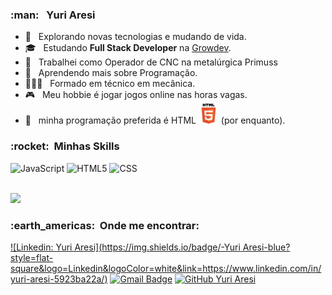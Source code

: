<h3> :man: &nbsp; Yuri Aresi </h3>

- 🤔 &nbsp; Explorando novas tecnologias e mudando de vida.
- 🎓 &nbsp; Estudando **Full Stack Developer** na <a href="https://www.growdev.com.br/">Growdev</a>.
- 💼 &nbsp; Trabalhei como Operador de CNC na metalúrgica Primuss
- 🌱 &nbsp; Aprendendo mais sobre Programação.
- 👨🏻‍🎓 &nbsp; Formado em técnico em mecânica.
- 🎮 &nbsp; Meu hobbie é jogar jogos online nas horas vagas.
- 🤖 &nbsp; minha programação preferida é HTML <code><img height="32" src="https://raw.githubusercontent.com/github/explore/80688e429a7d4ef2fca1e82350fe8e3517d3494d/topics/html/html.png" alt="HTML5"/></code> (por enquanto).


<h3> :rocket: &nbsp;Minhas Skills </h3>

  ![JavaScript](https://img.shields.io/badge/-JavaScript-333333?style=flat&logo=javascript)
  ![HTML5](https://img.shields.io/badge/-HTML5-333333?style=flat&logo=HTML5)
  ![CSS](https://img.shields.io/badge/-CSS-333333?style=flat&logo=CSS3&logoColor=1572B6)

<br/>

<a href="https://github.com/yuriaresi">
  <img height="180em" src="https://github-readme-stats.vercel.app/api?username=yuriaresi&theme=dracula&show_icons=true" />
</a>

<br/>

<h3> :earth_americas: &nbsp;Onde me encontrar: </h3> 

[![Linkedin: Yuri Aresi](https://img.shields.io/badge/-Yuri Aresi-blue?style=flat-square&logo=Linkedin&logoColor=white&link=https://www.linkedin.com/in/yuri-aresi-5923ba22a/)](https://www.linkedin.com/in/yuri-aresi-5923ba22a/)
[![Gmail Badge](https://img.shields.io/badge/-yuri.aresi10@email.com-006bed?style=flat-square&logo=Gmail&logoColor=white&link=mailto:yuri.aresi10@gmail.com)](mailto:yuri.aresi10@gmail.com)
[![GitHub Yuri Aresi]( https://img.shields.io/github/followers/yuriaresi?label=follow&style=social)](https://github.com/yuriaresi)
